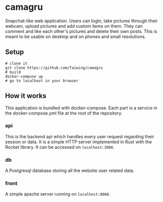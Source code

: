 # camagru

Snapchat-like web application. Users can login, take pictures through their
webcam, upload pictures and add custom items on them. They can comment and like
each other's pictures and delete their own posts. This is meant to be usable on
desktop and on phones and small resolutions.

## Setup

```shell
# clone it
git clone https://github.com/Taiwing/camagru
# build
docker-compose up
# go to localhost in your browser
```

## How it works

This application is bundled with docker-compose. Each part is a service in the
docker-compose.yml file at the root of the repository.

### api

This is the backend api which handles every user request regarding their session
or data. It is a simple HTTP server implemented in Rust with the Rocket library.
It can be accessed on `localhost:3000`.

### db

A Postgresql database storing all the website user related data.

### front

A simple apache server running on `localhost:8080`.
